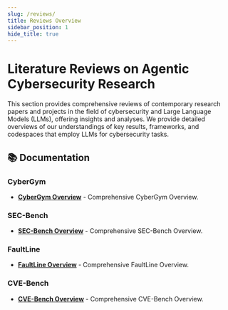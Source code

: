 ```yaml
---
slug: /reviews/
title: Reviews Overview
sidebar_position: 1
hide_title: true
---
```


# Literature Reviews on Agentic Cybersecurity Research

This section provides comprehensive reviews of contemporary research papers and projects in the field of cybersecurity and Large Language Models (LLMs), offering insights and analyses. We provide detailed overviews of our understandings of key results, frameworks, and codespaces that employ LLMs for cybersecurity tasks.

## 📚 Documentation

### CyberGym
- **[CyberGym Overview](cybergym/)** - Comprehensive CyberGym Overview.

### SEC-Bench
- **[SEC-Bench Overview](sec-bench/)** - Comprehensive SEC-Bench Overview.

### FaultLine
- **[FaultLine Overview](faultline/)** - Comprehensive FaultLine Overview.

### CVE-Bench
- **[CVE-Bench Overview](cve-bench/)** - Comprehensive CVE-Bench Overview.